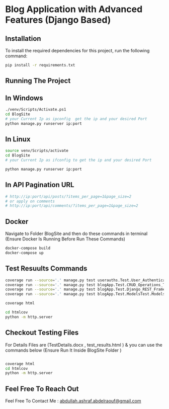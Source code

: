 # Blog Application with Advanced Features (Django Based)

## Installation

To install the required dependencies for this project, run the following command:

```bash
pip install -r requirements.txt
```
## Running The Project
## In Windows
```bash
./venv/Scripts/Activate.ps1
cd BlogSite
# your Current Ip as ipconfig  get the ip and your desired Port
python manage.py runserver ip:port
```
## In Linux
```bash
source venv/Scripts/activate
cd BlogSite
# your Current Ip as ifconfig to get the ip and your desired Port

python manage.py runserver ip:port
```

## In API Pagination URL
```bash
# http://ip:port/api/posts/?items_per_page=1&page_size=2
# or apply on comments
# http://ip:port/api/comments/?items_per_page=1&page_size=2
```

## Docker
Navigate to Folder BlogSite and then do these commands in terminal (Ensure Docker Is Running Before Run These Commands)
```bash
docker-compose build
docker-compose up
```
## Test Resuults Commands
```bash
coverage run --source='.' manage.py test userauths.Test.User_Authentication_Test.AuthenticationTestCase
coverage run --source='.' manage.py test blogApp.Test.CRUD_Operations_Test.CRUDTestCase
coverage run --source='.' manage.py test blogApp.Test.Django_REST_Frameworks_APIClient_Test.APITestCase
coverage run --source='.' manage.py test blogApp.Test.ModelsTest.ModelsTestCase

coverage html

cd htmlcov
python -m http.server

```
## Checkout Testing Files 
For Details Files are (TestDetails.docx , test_results.html ) & 
you can use the commands below (Ensure Run It Inside BlogSite Folder )
```bash

coverage html
cd htmlcov
python -m http.server
```
## Feel Free To Reach Out 

Feel Free To Contact Me : abdullah.ashraf.abdelraouf@gmail.com